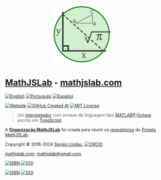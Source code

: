 <p align="center">
    <a href="https://mathjslab.com/" target="_blank" rel="noopener"><img src="profile/mathjslab-logo.svg" alt="MathJSLab" width="200" height="200" /></a>
</p>

# [MathJSLab](https://mathjslab.com/) - [mathjslab.com](https://mathjslab.com/)

[![English](https://img.shields.io/badge/English-blue)](README.md)
[![Português](https://img.shields.io/badge/Portugu%C3%AAs-8484FF)](LEIAME.md)
[![Español](https://img.shields.io/badge/Espa%C3%B1ol-blue)](LEAME.md)


[![Website](https://img.shields.io/website?url=https%3A%2F%2Fmathjslab.com%2F)](https://mathjslab.com/)
[![GitHub Created At](https://img.shields.io/github/created-at/MathJSLab/mathjslab-www)](https://github.com/MathJSLab/.github)
[![MIT License](https://img.shields.io/npm/l/mathjslab)](https://github.com/MathJSLab/mathjslab/blob/main/LICENSE)

> Um [interpretador](https://pt.wikipedia.org/wiki/Interpretador) com sintaxe de linguagem tipo [MATLAB&reg;](https://www.mathworks.com/)/[Octave](https://www.gnu.org/software/octave/) escrito em [TypeScript](https://www.typescriptlang.org/).


A [**Organização MathJSLab**](https://github.com/MathJSLab) foi criada para reunir os [repositórios](https://github.com/orgs/MathJSLab/repositories) do [Projeto MathJSLab](https://mathjslab.com/).


Copyright &copy; 2016-2024 [Sergio Lindau](mailto:sergiolindau@gmail.com), [![ORCID](https://img.shields.io/badge/ORCID-0009--0006--9115--0291-blue)](https://orcid.org/0009-0006-9115-0291)

[mathjslab.com](https://mathjslab.com/), [mathjslab@gmail.com](mailto:mathjslab@gmail.com).

[![ISBN](https://img.shields.io/badge/ISBN-978--65--00--82338--7-blue?style=flat&link=https://grp.isbn-international.org/search/piid_solr?keys=978-65-00-82338-7)](https://grp.isbn-international.org/search/piid_solr?keys=978-65-00-82338-7)
[![DOI](https://zenodo.org/badge/DOI/10.5281/zenodo.8396265.svg)](https://doi.org/10.5281/zenodo.8396265)

[![ISBN](https://img.shields.io/badge/ISBN-978--65--00--84828--1-blue?style=flat&link=https://grp.isbn-international.org/search/piid_solr?keys=978-65-00-84828-1)](https://grp.isbn-international.org/search/piid_solr?keys=978-65-00-84828-1)
[![DOI](https://zenodo.org/badge/DOI/10.5281/zenodo.8396263.svg)](https://doi.org/10.5281/zenodo.8396263)
